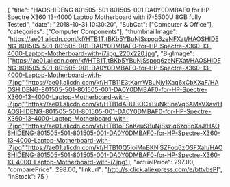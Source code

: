 {
	"title": "HAOSHIDENG 801505-501 801505-001 DA0Y0DMBAF0 for HP Spectre X360 13-4000 Laptop Motherboard with i7-5500U 8GB fully Tested",
	"date": "2018-10-31 10:30:20",
	"SubCat": ["Computer & Office"],
	"categories": ["Computer Components"],
	"thumbnailImage": "https://ae01.alicdn.com/kf/HTB1T.tBKb5YBuNjSspoq6zeNFXat/HAOSHIDENG-801505-501-801505-001-DA0Y0DMBAF0-for-HP-Spectre-X360-13-4000-Laptop-Motherboard-with-i7.jpg_220x220.jpg",
	"BigImage": ["https://ae01.alicdn.com/kf/HTB1T.tBKb5YBuNjSspoq6zeNFXat/HAOSHIDENG-801505-501-801505-001-DA0Y0DMBAF0-for-HP-Spectre-X360-13-4000-Laptop-Motherboard-with-i7.jpg","https://ae01.alicdn.com/kf/HTB11E3tKamWBuNjy1Xaq6xCbXXaF/HAOSHIDENG-801505-501-801505-001-DA0Y0DMBAF0-for-HP-Spectre-X360-13-4000-Laptop-Motherboard-with-i7.jpg","https://ae01.alicdn.com/kf/HTB1dADUBOCYBuNkSnaVq6AMsVXav/HAOSHIDENG-801505-501-801505-001-DA0Y0DMBAF0-for-HP-Spectre-X360-13-4000-Laptop-Motherboard-with-i7.jpg","https://ae01.alicdn.com/kf/HTB1oFSnKeuSBuNjSsziq6zq8pXaJ/HAOSHIDENG-801505-501-801505-001-DA0Y0DMBAF0-for-HP-Spectre-X360-13-4000-Laptop-Motherboard-with-i7.jpg","https://ae01.alicdn.com/kf/HTB10Q5IoiMnBKNjSZFoq6zOSFXah/HAOSHIDENG-801505-501-801505-001-DA0Y0DMBAF0-for-HP-Spectre-X360-13-4000-Laptop-Motherboard-with-i7.jpg"],
	"actualPrice": 297.00,
	"comparePrice": 298.00,
	"linkurl": "http://s.click.aliexpress.com/e/bttvbsPI",
	"inStock": 75
}
